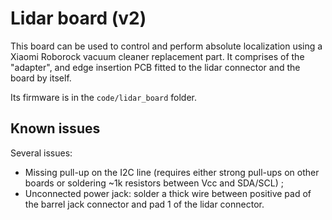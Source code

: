 # Lidar board (v2)

This board can be used to control and perform absolute localization using a Xiaomi Roborock vacuum cleaner replacement part. It comprises of the "adapter", and edge insertion PCB fitted to the lidar connector and the board by itself.

Its firmware is in the `code/lidar_board` folder.

## Known issues

Several issues:
- Missing pull-up on the I2C line (requires either strong pull-ups on other boards or soldering ~1k resistors between Vcc and SDA/SCL) ;
- Unconnected power jack: solder a thick wire between positive pad of the barrel jack connector and pad 1 of the lidar connector.